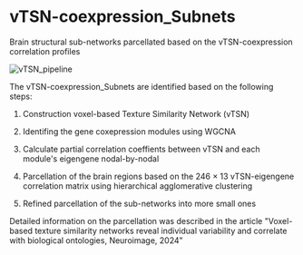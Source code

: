 # vTSN-coexpression_Subnets
Brain structural sub-networks parcellated based on the vTSN-coexpression correlation profiles

![vTSN_pipeline](https://github.com/BrainWanderLab/vTSN_Subnets/assets/107779317/43a601eb-c313-4885-a016-efee05561b22)


The vTSN-coexpression_Subnets are identified based on the following steps:

1. Construction voxel-based Texture Similarity Network (vTSN)

2. Identifing the gene coxepression modules using WGCNA

3. Calculate partial correlation coeffients between vTSN and each module's eigengene nodal-by-nodal

4. Parcellation of the brain regions based on the 246 × 13 vTSN-eigengene correlation matrix using hierarchical agglomerative clustering

5. Refined parcellation of the sub-networks into more small ones

Detailed information on the parcellation was described in the article "Voxel-based texture similarity networks reveal individual variability and correlate with biological ontologies, Neuroimage, 2024"

